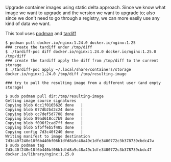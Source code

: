 Upgrade container images using static delta approach.
Since we know what image we want to upgrade and the version we want to
upgrade to; also since we don't need to go through a registry, we can
more easily use any kind of data we want.

This tool uses [podman](https://github.com/containers/podman) and [tardiff](https://github.com/containers/tar-diff)

```
$ podman pull docker.io/nginx:1.24.0 docker.io/nginx:1.25
### create the tardiff under /tmp/diff
$ ./tardiff-poc diff docker.io/nginx:1.24.0 docker.io/nginx:1.25.0 /tmp/diff
### create the tardiff apply the diff from /tmp/diff to the current storage
$ ./tardiff-poc apply ~/.local/share/containers/storage docker.io/nginx:1.24.0 /tmp/diff /tmp/resulting-image

### try to pull the resulting image from a different user (and empty storage)

$ sudo podman pull dir:/tmp/resulting-image
Getting image source signatures
Copying blob 0cc1f0165626 done   |
Copying blob 077db2bd2c24 done   |
Copying blob cc7def5d7708 done   |
Copying blob 89ad618cc7b9 done   |
Copying blob f096f2cad7ff done   |
Copying blob 5f5ffeb5f485 done   |
Copying config 7d3c40f240 done   |
Writing manifest to image destination
7d3c40f240e18f6b440bf06b1dfd8a9c48a49c1dfe3400772c3b378739cbdc47w
$ sudo podman tag 7d3c40f240e18f6b440bf06b1dfd8a9c48a49c1dfe3400772c3b378739cbdc47 docker.io/library/nginx:1.25.0

```
